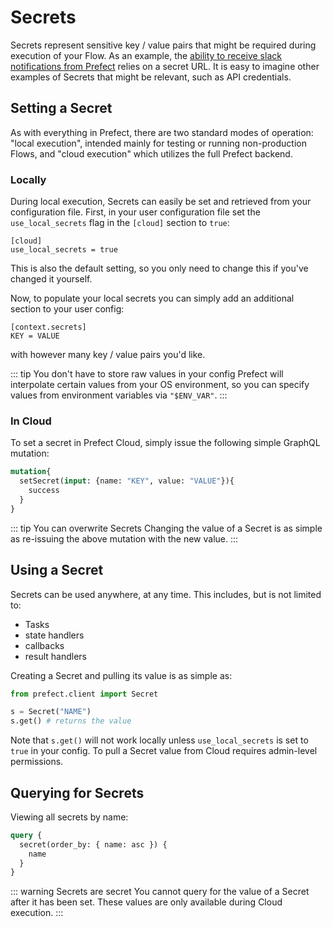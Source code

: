 # Secrets

Secrets represent sensitive key / value pairs that might be required during execution of your Flow.  As an example,
the [ability to receive slack notifications from Prefect](../tutorials/slack-notifications.html#using-your-url-to-get-notifications) relies on a secret
URL.  It is easy to imagine other examples of Secrets that might be relevant, such as API credentials.

## Setting a Secret
As with everything in Prefect, there are two standard modes of operation: "local execution", intended mainly for testing or running non-production Flows, and "cloud execution" which utilizes the full Prefect backend.  

### Locally
During local execution, Secrets can easily be set and retrieved from your configuration file.  First, in your user configuration file set the `use_local_secrets` flag in the `[cloud]` section to `true`:
```
[cloud]
use_local_secrets = true
```
This is also the default setting, so you only need to change this if you've changed it yourself.

Now, to populate your local secrets you can simply add an additional section to your user config:
```
[context.secrets]
KEY = VALUE
```
with however many key / value pairs you'd like.  

::: tip You don't have to store raw values in your config
Prefect will interpolate certain values from your OS environment, so you can specify values from environment variables via `"$ENV_VAR"`.
:::

### In Cloud

To set a secret in Prefect Cloud, simply issue the following simple GraphQL mutation:
```graphql
mutation{
  setSecret(input: {name: "KEY", value: "VALUE"}){
    success
  }
}
```

::: tip You can overwrite Secrets
Changing the value of a Secret is as simple as re-issuing the above mutation with the new value.
:::

## Using a Secret

Secrets can be used anywhere, at any time.  This includes, but is not limited to:
- Tasks
- state handlers
- callbacks
- result handlers

Creating a Secret and pulling its value is as simple as:
```python
from prefect.client import Secret

s = Secret("NAME")
s.get() # returns the value
```

Note that `s.get()` will not work locally unless `use_local_secrets` is set to `true` in your config.  To pull a Secret value from Cloud requires admin-level permissions.

## Querying for Secrets

Viewing all secrets by name:

```graphql
query {
  secret(order_by: { name: asc }) {
    name
  }
}
```

::: warning Secrets are secret
You cannot query for the value of a Secret after it has been set.  These values are only available during Cloud execution.
:::
